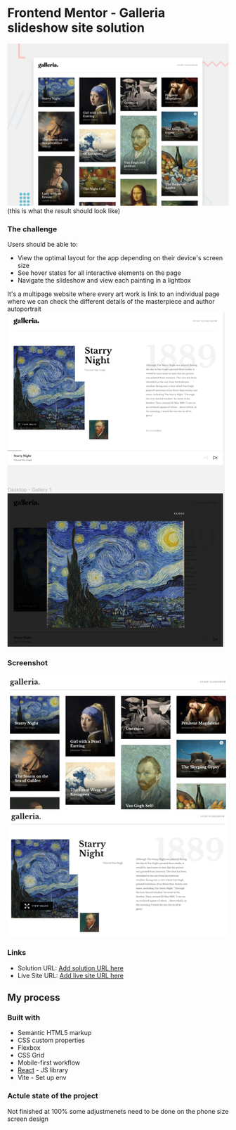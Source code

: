 # Frontend Mentor - Galleria slideshow site solution

![](./preview.jpg)
(this is what the result should look like)

### The challenge

Users should be able to:

- View the optimal layout for the app depending on their device's screen size
- See hover states for all interactive elements on the page
- Navigate the slideshow and view each painting in a lightbox

It's a multipage website where every art work is link to an individual page where we can check the different details of the masterpiece and author autoportrait
![Figma](image.png)

### Screenshot

![](./result-gallery.jpg)
![](./result-slideshow.jpg)


### Links

- Solution URL: [Add solution URL here](https://your-solution-url.com)
- Live Site URL: [Add live site URL here](https://your-live-site-url.com)

## My process

### Built with

- Semantic HTML5 markup
- CSS custom properties
- Flexbox
- CSS Grid
- Mobile-first workflow
- [React](https://reactjs.org/) - JS library
- Vite - Set up env

### Actule state of the project 
Not finished at 100%
some adjustmenets need to be done on the phone size screen design  